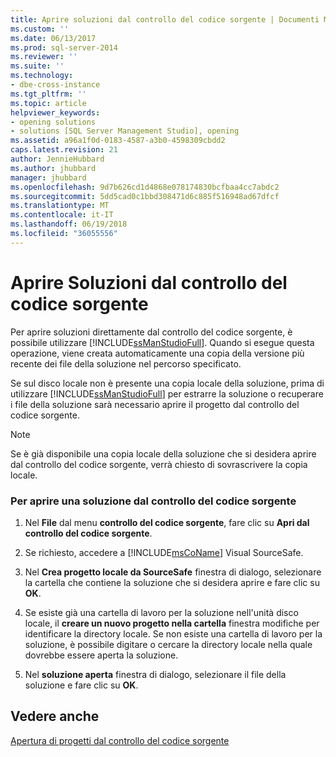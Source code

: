 ```yaml
---
title: Aprire soluzioni dal controllo del codice sorgente | Documenti Microsoft
ms.custom: ''
ms.date: 06/13/2017
ms.prod: sql-server-2014
ms.reviewer: ''
ms.suite: ''
ms.technology:
- dbe-cross-instance
ms.tgt_pltfrm: ''
ms.topic: article
helpviewer_keywords:
- opening solutions
- solutions [SQL Server Management Studio], opening
ms.assetid: a96a1f0d-0183-4587-a3b0-4598309cbdd2
caps.latest.revision: 21
author: JennieHubbard
ms.author: jhubbard
manager: jhubbard
ms.openlocfilehash: 9d7b626cd1d4868e078174830bcfbaa4cc7abdc2
ms.sourcegitcommit: 5dd5cad0c1bbd308471d6c885f516948ad67dfcf
ms.translationtype: MT
ms.contentlocale: it-IT
ms.lasthandoff: 06/19/2018
ms.locfileid: "36055556"
---
```

# <a name="open-solutions-from-source-control"></a>Aprire Soluzioni dal controllo del codice sorgente
  Per aprire soluzioni direttamente dal controllo del codice sorgente, è possibile utilizzare [!INCLUDE[ssManStudioFull](../includes/ssmanstudiofull-md.md)]. Quando si esegue questa operazione, viene creata automaticamente una copia della versione più recente dei file della soluzione nel percorso specificato.  
  
 Se sul disco locale non è presente una copia locale della soluzione, prima di utilizzare [!INCLUDE[ssManStudioFull](../includes/ssmanstudiofull-md.md)] per estrarre la soluzione o recuperare i file della soluzione sarà necessario aprire il progetto dal controllo del codice sorgente.  
  
> [!NOTE]  
>  Se è già disponibile una copia locale della soluzione che si desidera aprire dal controllo del codice sorgente, verrà chiesto di sovrascrivere la copia locale.  
  
### <a name="to-open-a-solution-from-source-control"></a>Per aprire una soluzione dal controllo del codice sorgente  
  
1.  Nel **File** dal menu **controllo del codice sorgente**, fare clic su **Apri dal controllo del codice sorgente**.  
  
2.  Se richiesto, accedere a [!INCLUDE[msCoName](../includes/msconame-md.md)] Visual SourceSafe.  
  
3.  Nel **Crea progetto locale da SourceSafe** finestra di dialogo, selezionare la cartella che contiene la soluzione che si desidera aprire e fare clic su **OK**.  
  
4.  Se esiste già una cartella di lavoro per la soluzione nell'unità disco locale, il **creare un nuovo progetto nella cartella** finestra modifiche per identificare la directory locale. Se non esiste una cartella di lavoro per la soluzione, è possibile digitare o cercare la directory locale nella quale dovrebbe essere aperta la soluzione.  
  
5.  Nel **soluzione aperta** finestra di dialogo, selezionare il file della soluzione e fare clic su **OK**.  
  
## <a name="see-also"></a>Vedere anche  
 [Apertura di progetti dal controllo del codice sorgente](../../2014/database-engine/open-projects-from-source-control.md)  
  
  
